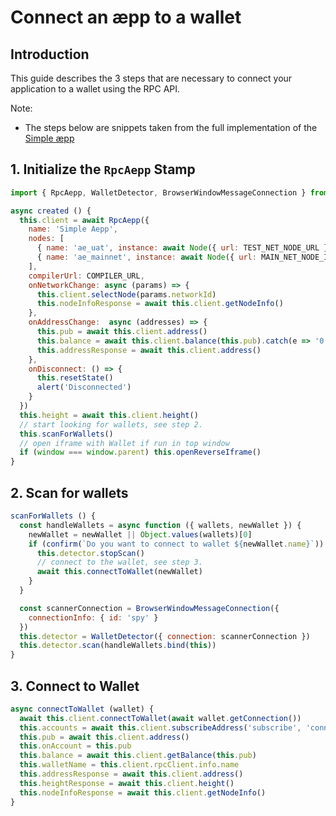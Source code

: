 # Connect an æpp to a wallet

## Introduction

This guide describes the 3 steps that are necessary to connect your application to a wallet using the RPC API.

Note:

- The steps below are snippets taken from the full implementation of the [Simple æpp](https://github.com/aeternity/aepp-sdk-js/tree/master/examples/browser/aepp)

## 1. Initialize the `RpcAepp` Stamp

```js
import { RpcAepp, WalletDetector, BrowserWindowMessageConnection } from '@aeternity/aepp-sdk'

async created () {
  this.client = await RpcAepp({
    name: 'Simple Aepp',
    nodes: [
      { name: 'ae_uat', instance: await Node({ url: TEST_NET_NODE_URL }) },
      { name: 'ae_mainnet', instance: await Node({ url: MAIN_NET_NODE_INTERNAL_URL }) }
    ],
    compilerUrl: COMPILER_URL,
    onNetworkChange: async (params) => {
      this.client.selectNode(params.networkId)
      this.nodeInfoResponse = await this.client.getNodeInfo()
    },
    onAddressChange:  async (addresses) => {
      this.pub = await this.client.address()
      this.balance = await this.client.balance(this.pub).catch(e => '0')
      this.addressResponse = await this.client.address()
    },
    onDisconnect: () => {
      this.resetState()
      alert('Disconnected')
    }
  })
  this.height = await this.client.height()
  // start looking for wallets, see step 2.
  this.scanForWallets()
  // open iframe with Wallet if run in top window
  if (window === window.parent) this.openReverseIframe()
}
```

## 2. Scan for wallets
```js
scanForWallets () {
  const handleWallets = async function ({ wallets, newWallet }) {
    newWallet = newWallet || Object.values(wallets)[0]
    if (confirm(`Do you want to connect to wallet ${newWallet.name}`)) {
      this.detector.stopScan()
      // connect to the wallet, see step 3.
      await this.connectToWallet(newWallet)
    }
  }

  const scannerConnection = BrowserWindowMessageConnection({
    connectionInfo: { id: 'spy' }
  })
  this.detector = WalletDetector({ connection: scannerConnection })
  this.detector.scan(handleWallets.bind(this))
}
```

## 3. Connect to Wallet

```js
async connectToWallet (wallet) {
  await this.client.connectToWallet(await wallet.getConnection())
  this.accounts = await this.client.subscribeAddress('subscribe', 'connected')
  this.pub = await this.client.address()
  this.onAccount = this.pub
  this.balance = await this.client.getBalance(this.pub)
  this.walletName = this.client.rpcClient.info.name
  this.addressResponse = await this.client.address()
  this.heightResponse = await this.client.height()
  this.nodeInfoResponse = await this.client.getNodeInfo()
}
```
